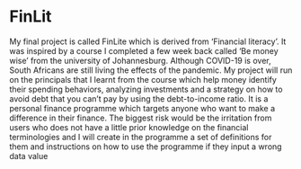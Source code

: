 # FinLit
My final project is called FinLite which is derived from ‘Financial literacy’. It was inspired by a course I completed a few week back called ‘Be money wise’ from the university of Johannesburg. Although COVID-19 is over, South Africans are still living the effects of the pandemic.
My project will run on the principals that I learnt from the course which help money identify their spending behaviors, analyzing investments and a strategy on how to avoid debt that you can’t pay by using the debt-to-income ratio. It is a personal finance programme which targets anyone who want to make a difference in their finance.
The biggest risk would be the irritation from users who does not have a little prior knowledge on the financial terminologies and I will create in the programme a set of definitions for them and instructions on how to use the programme if they input a wrong data value
